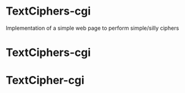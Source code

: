 # TextCiphers-cgi
Implementation of  a simple web page to perform simple/silly ciphers
# TextCiphers-cgi
# TextCipher-cgi
